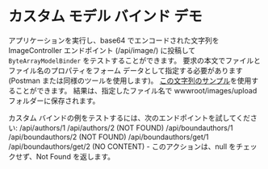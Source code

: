 # <a name="custom-model-binding-demo"></a>カスタム モデル バインド デモ

アプリケーションを実行し、base64 でエンコードされた文字列を ImageController エンドポイント (/api/image/) に投稿して `ByteArrayModelBinder` をテストすることができます。 要求の本文でファイルとファイル名のプロパティをフォーム データとして指定する必要があります (Postman または同様のツールを使用します)。 [この文字列のサンプル](Base64String.txt)を使用することができます。 結果は、指定したファイル名で wwwroot/images/upload フォルダーに保存されます。

カスタム バインドの例をテストするには、次のエンドポイントを試してください: /api/authors/1 /api/authors/2 (NOT FOUND) /api/boundauthors/1 /api/boundauthors/2 (NOT FOUND) /api/boundauthors/get/1 /api/boundauthors/get/2 (NO CONTENT) - このアクションは、null をチェックせず、Not Found を返します。
